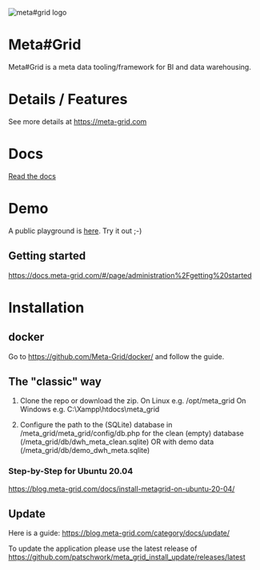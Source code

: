 ![meta#grid logo](https://blog.meta-grid.com/wp-content/uploads/2022/06/base_logo_transparent_background.png)

# Meta#Grid
Meta#Grid is a meta data tooling/framework for BI and data warehousing.

# Details / Features
See more details at https://meta-grid.com

# Docs

[Read the docs](https://docs.meta-grid.com/)

# Demo

A public playground is [here](https://demo.meta-grid.com/). Try it out ;-)

## Getting started

https://docs.meta-grid.com/#/page/administration%2Fgetting%20started

# Installation

## docker
Go to https://github.com/Meta-Grid/docker/ and follow the guide.

## The "classic" way
1. Clone the repo or download the zip. 
On Linux e.g. /opt/meta_grid
On Windows e.g. C:\Xampp\htdocs\meta_grid

2. Configure the path to the (SQLite) database in /meta_grid/meta_grid/config/db.php
for the clean (empty) database (/meta_grid/db/dwh_meta_clean.sqlite)
    OR
with demo data (/meta_grid/db/demo_dwh_meta.sqlite)

### Step-by-Step for Ubuntu 20.04
https://blog.meta-grid.com/docs/install-metagrid-on-ubuntu-20-04/

## Update

Here is a guide: https://blog.meta-grid.com/category/docs/update/

To update the application please use the latest release of https://github.com/patschwork/meta_grid_install_update/releases/latest
